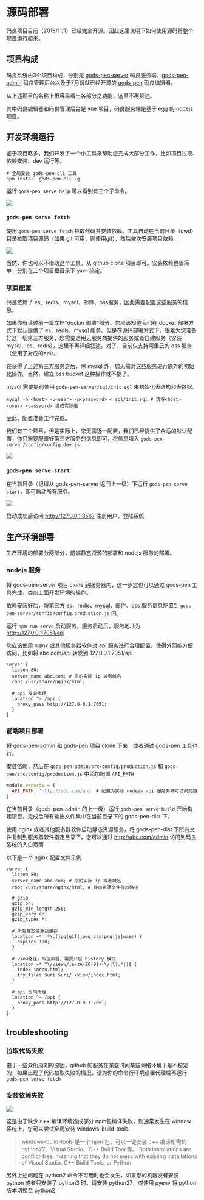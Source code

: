 # 源码部署

码良项目目前（2019/11/1）已经完全开源。因此这里说明下如何使用源码将整个项目运行起来。

## 项目构成

码良系统由3个项目构成，分别是 [gods-pen-server](https://github.com/ymm-tech/gods-pen-server) 码良服务端、[gods-pen-admin](https://github.com/ymm-tech/gods-pen-admin) 码良管理后台以及于7月份就已经开源的 [gods-pen](https://github.com/ymm-tech/gods-pen) 码良编辑器。

从上述项目的名称上很容易看出各部分之功能，这里不再赘述。

其中码良编辑器和码良管理后台是 vue 项目，码良服务端是基于 egg 的 nodejs 项目。

## 开发环境运行

鉴于项目略多，我们开发了一个小工具来帮助您完成大部分工作，比如项目拉取、依赖安装、dev 运行等。

```shell
# 全局安装 gods-pen-cli 工具
npm install gods-pen-cli -g
```
运行 `gods-pen serve help` 可以看到有三个子命令。

![](https://cos.56qq.com/fis/2019110217582118580181044bc9f6ba.png)

### `gods-pen serve fetch`

使用 `gods-pen serve fetch` 拉取代码并安装依赖。工具自动在当前目录（cwd）目录拉取项目源码（如果 git 可用，则使用git），然后依次安装项目依赖。

![](https://cos.56qq.com/fis/201911021811181022e4a6ceca272c75.gif)

当然，你也可以不借助这个工具，从 github clone 项目即可。安装依赖也很简单，分别在三个项目根目录下 `yarn` 搞定。

### 项目配置

码良依赖了 es、redis、mysql、邮件、oss服务，因此需要配置这些服务的信息。

如果你有读过前一篇文档“docker 部署”部分，您应该知道我们在 docker 部署方式下默认提供了 es、redis、mysql 服务。但是在源码部署方式下，很难为您准备好这一切第三方服务，您需要选用云服务商提供的服务或者自建服务（安装 mysql、es、redis），这里不再详细叙述。对了，目前仅支持阿里云的 oss 服务（使用了对应的api）。

在获得了上述第三方服务之后，除 mysql 外，您无需对这些服务进行额外的初始化操作。当然，建立 oss bucket 这种操作就不提了。

mysql 需要提前使用 `gods-pen-server/sql/init.sql` 来初始化表结构和表数据。

```shell
mysql -h <host> -u<user> -p<password> < sql/init.sql # 请将<host> <user> <password> 换成实际值
```

至此，配置准备工作完成。

我们有三个项目，但是实际上，您无需逐一配置，我们已经提供了合适的默认配置，你只需要配置好第三方服务的信息即可，将信息填入 `gods-pen-server/config/config.dev.js`

![](https://cos.56qq.com/fis/20191102184534166000ef7770db9771.gif)

### `gods-pen serve start`

在当前目录（记得从 gods-pen-server 返回上一级）下运行 `gods-pen serve start`，即可启动所有服务。

![](https://cos.56qq.com/fis/20191102185449486bd26d09f88405d7.gif)

启动成功后访问 http://127.0.0.1:8567 注册用户、登陆系统

## 生产环境部署

生产环境的部署分两部分，前端静态资源的部署和 nodejs 服务的部署。

### nodejs 服务

将 gods-pen-server 项目 clone 到服务器内，这一步您也可以通过 gods-pen 工具完成，类似上面开发环境的操作。

依赖安装好后，将第三方 es、redis、mysql、邮件、oss 服务信息配置到 `gods-pen-server/config/config.production.js` 内。

运行 `npm run serve` 启动服务，服务启动后，服务地址为 http://127.0.0.1:7051/api

您应该使用 nginx 或其他服务器软件对 api 服务进行合理配置，使得外网能方便访问，比如将 abc.com/api 转发到 127.0.0.1:7051/api

```nginx
server {
  listen 80;
  server_name abc.com; # 您的实际 ip 或者域名
  root /usr/share/nginx/html;

  # api 反向代理
  location ^~ /api {
    proxy_pass http://127.0.0.1:7051;
  }
}
```

### 前端项目部署

将 gods-pen-admin 和 gods-pen 项目 clone 下来，或者通过 gods-pen 工具也行。

安装依赖，然后在 `gods-pen-admin/src/config/production.js` 和 `gods-pen/src/config/production.js` 中添加配置 `API_PATH`

```js
module.exports = {
  API_PATH: 'http://abc.com/api' # 配置为实际 nodejs api 服务外网可访问的路径
}
```

在当前目录（gods-pen-admin 的上一级）运行 `gods-pen serve build` 开始构建项目，完成后所有输出文件集中在当前目录下的 gods-pen-dist 下。

使用 nginx 或者其他服务器软件启动静态资源服务，将 gods-pen-dist 下所有文件复制到服务器软件指定目录下，您可以通过 http://abc.com/admin 访问到码良系统的入口页面

以下是一个 nginx 配置文件示例

```nginx
server {
  listen 80;
  server_name abc.com; # 您的实际 ip 或者域名
  root /usr/share/nginx/html; # 静态资源文件存放路径

  # gzip
  gzip on;
  gzip_min_length 256;
  gzip_vary on;
  gzip_types *;

  # 所有静态资源及缓存
  location ~* .*\.(jpg|gif|jpeg|css|png|js|wasm) {
    expires 10d;
  }

  # view路径，即渲染器，需要开启 history 模式
  location ~* ^\/view\/[a-zA-Z0-9]+(\/|\?.*|)$ {
    index index.html;
    try_files $uri $uri/ /view/index.html;
  }

  # api 反向代理
  location ^~ /api {
    proxy_pass http://127.0.0.1:7051;
  }
}
```

## troubleshooting

### 拉取代码失败

由于一些众所周知的原因，github 的服务在某些时间某些网络环境下是不稳定的，如果出现了代码拉取失败的情况，请为你的命令行环境设置代理后再运行 `gods-pen serve fetch`

### 安装依赖失败

![](https://camo.githubusercontent.com/e3b84a0d18a25c6e4f1bab0415f514fc08955443/68747470733a2f2f636f732e353671712e636f6d2f6669732f32303139313031323130313033323635333732323031393062346430313331622e706e67)

这是由于缺少 c++ 编译环境造成部分 npm包编译失败，则通常发生在 window 系统上，您可以尝试全局安装 windows-build-tools

>windows-build-tools 是一个 npm 包，可以一键安装 c++ 编译所需的 python27、Visual Studio、C++ Build Tool 等。 Both installations are conflict-free, meaning that they do not mess with existing installations of Visual Studio, C++ Build Tools, or Python

另外上述问题在 python2 命令不可用时也会发生，如果您的机器没有安装 python 或者只安装了 python3 时，请安装 python27，或使用 pyenv 将 python 版本切换至 python2
